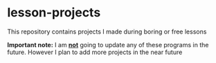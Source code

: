 # lesson-projects

This repository contains projects I made during boring or free lessons

**Important note:** I am <ins>**not**</ins> going to update any of these programs in the future. However I plan to add more projects in the near future
